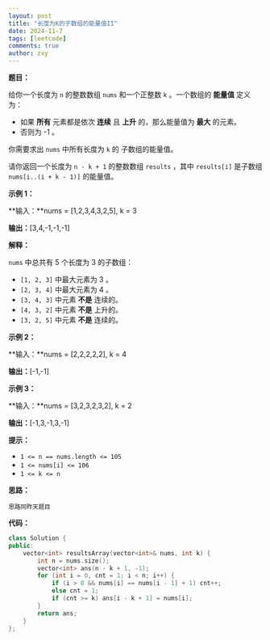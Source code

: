 ```yaml
---
layout: post
title: "长度为K的子数组的能量值II"
date: 2024-11-7
tags: [leetcode]
comments: true
author: zxy
---
```


**题目：**

给你一个长度为 `n` 的整数数组 `nums` 和一个正整数 `k` 。一个数组的 **能量值** 定义为：

- 如果 **所有** 元素都是依次 **连续** 且 **上升** 的，那么能量值为 **最大** 的元素。
- 否则为 -1 。

你需要求出 `nums` 中所有长度为 `k` 的 子数组的能量值。

请你返回一个长度为 `n - k + 1` 的整数数组 `results` ，其中 `results[i]` 是子数组 `nums[i..(i + k - 1)]` 的能量值。

**示例 1：**

**输入：**nums = [1,2,3,4,3,2,5], k = 3

**输出：**[3,4,-1,-1,-1]

**解释：**

`nums` 中总共有 5 个长度为 3 的子数组：

- `[1, 2, 3]` 中最大元素为 3 。
- `[2, 3, 4]` 中最大元素为 4 。
- `[3, 4, 3]` 中元素 **不是** 连续的。
- `[4, 3, 2]` 中元素 **不是** 上升的。
- `[3, 2, 5]` 中元素 **不是** 连续的。

**示例 2：**

**输入：**nums = [2,2,2,2,2], k = 4

**输出：**[-1,-1]

**示例 3：**

**输入：**nums = [3,2,3,2,3,2], k = 2

**输出：**[-1,3,-1,3,-1]

**提示：**

- `1 <= n == nums.length <= 105`
- `1 <= nums[i] <= 106`
- `1 <= k <= n`

**思路：**

```
思路同昨天题目
```

**代码：**

```cpp
class Solution {
public:
    vector<int> resultsArray(vector<int>& nums, int k) {
        int n = nums.size();
        vector<int> ans(n - k + 1, -1);
        for (int i = 0, cnt = 1; i < n; i++) {
            if (i > 0 && nums[i] == nums[i - 1] + 1) cnt++;
            else cnt = 1;
            if (cnt >= k) ans[i - k + 1] = nums[i];
        }
        return ans;
    }
};
```



